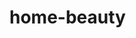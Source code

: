 # home-beauty
 <script  src="https://maps.googleapis.com/maps/api/js?key=AIzaSyBQJ9EubVkZYCOiuDNQqqi9FI7rgc_gmPo" type="text/javascript"></script>